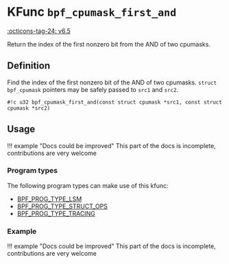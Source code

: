 # KFunc `bpf_cpumask_first_and`

<!-- [FEATURE_TAG](bpf_cpumask_first_and) -->
[:octicons-tag-24: v6.5](https://github.com/torvalds/linux/commit/5ba3a7a851e3ebffc4cb8f052a4581c4d8af3ae3)
<!-- [/FEATURE_TAG] -->

Return the index of the first nonzero bit from the AND of two cpumasks.

## Definition

Find the index of the first nonzero bit of the AND of two cpumasks.
`struct bpf_cpumask` pointers may be safely passed to `src1` and `src2`.

<!-- [KFUNC_DEF] -->
`#!c u32 bpf_cpumask_first_and(const struct cpumask *src1, const struct cpumask *src2)`
<!-- [/KFUNC_DEF] -->

## Usage

!!! example "Docs could be improved"
    This part of the docs is incomplete, contributions are very welcome

### Program types

The following program types can make use of this kfunc:

<!-- [KFUNC_PROG_REF] -->
- [BPF_PROG_TYPE_LSM](../program-type/BPF_PROG_TYPE_LSM.md)
- [BPF_PROG_TYPE_STRUCT_OPS](../program-type/BPF_PROG_TYPE_STRUCT_OPS.md)
- [BPF_PROG_TYPE_TRACING](../program-type/BPF_PROG_TYPE_TRACING.md)
<!-- [/KFUNC_PROG_REF] -->

### Example

!!! example "Docs could be improved"
    This part of the docs is incomplete, contributions are very welcome

